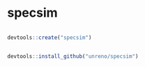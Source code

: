 # specsim

```R

devtools::create("specsim")


```





```R

devtools::install_github("unreno/specsim")


```




